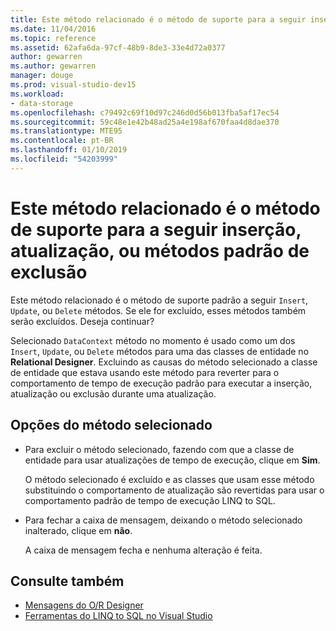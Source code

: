 ```yaml
---
title: Este método relacionado é o método de suporte para a seguir inserção, atualização, ou métodos padrão de exclusão
ms.date: 11/04/2016
ms.topic: reference
ms.assetid: 62afa6da-97cf-48b9-8de3-33e4d72a0377
author: gewarren
ms.author: gewarren
manager: douge
ms.prod: visual-studio-dev15
ms.workload:
- data-storage
ms.openlocfilehash: c79492c69f10d97c246d0d56b013fba5af17ec54
ms.sourcegitcommit: 59c48e1e42b48ad25a4e198af670faa4d8dae370
ms.translationtype: MTE95
ms.contentlocale: pt-BR
ms.lasthandoff: 01/10/2019
ms.locfileid: "54203999"
---
```

# <a name="this-related-method-is-the-backing-method-for-the-following-default-insert-update-or-delete-methods"></a>Este método relacionado é o método de suporte para a seguir inserção, atualização, ou métodos padrão de exclusão

Este método relacionado é o método de suporte padrão a seguir `Insert`, `Update`, ou `Delete` métodos. Se ele for excluído, esses métodos também serão excluídos. Deseja continuar?

Selecionado `DataContext` método no momento é usado como um dos `Insert`, `Update`, ou `Delete` métodos para uma das classes de entidade no **Relational Designer**. Excluindo as causas do método selecionado a classe de entidade que estava usando este método para reverter para o comportamento de tempo de execução padrão para executar a inserção, atualização ou exclusão durante uma atualização.

## <a name="selected-method-options"></a>Opções do método selecionado

- Para excluir o método selecionado, fazendo com que a classe de entidade para usar atualizações de tempo de execução, clique em **Sim**.

   O método selecionado é excluído e as classes que usam esse método substituindo o comportamento de atualização são revertidas para usar o comportamento padrão de tempo de execução LINQ to SQL.

- Para fechar a caixa de mensagem, deixando o método selecionado inalterado, clique em **não**.

   A caixa de mensagem fecha e nenhuma alteração é feita.

## <a name="see-also"></a>Consulte também

- [Mensagens do O/R Designer](../data-tools/o-r-designer-messages.md)
- [Ferramentas do LINQ to SQL no Visual Studio](../data-tools/linq-to-sql-tools-in-visual-studio2.md)